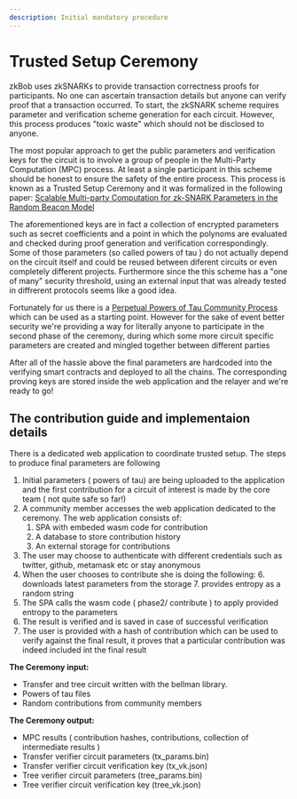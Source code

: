 ```yaml
---
description: Initial mandatory procedure
---
```


# Trusted Setup Ceremony

zkBob uses zkSNARKs to provide transaction correctness proofs for participants. No one can ascertain transaction details but anyone can verify proof that a transaction occurred. To start, the zkSNARK scheme requires parameter and verification scheme generation for each circuit. However, this process produces "toxic waste" which should not be disclosed to anyone.

The most popular approach to get the public parameters and verification keys for the circuit is to involve a group of people in the Multi-Party Computation (MPC) process. At least a single participant in this scheme should be honest to ensure the safety of the entire process. This process is known as a Trusted Setup Ceremony and it was formalized in the following paper: [Scalable Multi-party Computation for zk-SNARK Parameters in the Random Beacon Model](https://eprint.iacr.org/2017/1050)

The aforementioned keys are in fact a collection of encrypted parameters such as secret coefficients and a point in which the polynoms are evaluated and checked during proof generation and verification correspondingly. Some of those parameters (so called powers of tau ) do not actually depend on the circuit itself and could be reused between diferent circuits or even completely different projects. Furthermore since the this scheme has a "one of many" security threshold, using an external input that was already tested in diffrerent protocols seems like a good idea. 

Fortunately for us there is a [Perpetual Powers of Tau Community Process](https://github.com/weijiekoh/perpetualpowersoftau) which can be used as a starting point. However for the sake of event better security we're providing a way for literally anyone to participate in the second phase of the ceremony, during which some more circuit specific parameters are created and mingled together between different parties 

After all of the hassle above the final parameters are hardcoded into the verifying smart contracts and deployed to all the chains. The corresponding proving keys are stored inside the web application and the relayer and we're ready to go! 

## The contribution guide and implementaion details

There is a dedicated web application to coordinate trusted setup. The steps to produce final parameters are following

1. Initial parameters ( powers of tau) are being uploaded to the application and the first contribution for a circuit of interest is made by the core team ( not quite safe so far!) 
1. A community member accesses the web application dedicated to the ceremony. The web application consists of:
    1. SPA with embeded wasm code for contribution
    2. A database to store contribution history
    3. An external storage for contributions 
1. The user may choose to authenticate with different credentials such as twitter, github, metamask etc or stay anonymous
1. When the user chooses to contribute she is doing the following:
    6. downloads latest parameters from the storage
    7. provides entropy as a random string
1. The SPA calls the wasm code ( phase2/ contribute ) to apply provided entropy to the parameters
1. The result is verified and is saved in case of successful verification 
1. The user is provided with a hash of contribution which can be used to verify against the final result, it proves that a particular contribution was indeed included int the final result

**The Ceremony input:**&#x20;

* Transfer and tree circuit written with the bellman library.
* Powers of tau files
* Random contributions from community members

**The Ceremony output:**

* MPC results ( contribution hashes, contributions, collection of intermediate results )
* Transfer verifier circuit parameters (tx\_params.bin)
* Transfer verifier circuit verification key (tx\_vk.json)
* Tree verifier circuit parameters (tree\_params.bin)
* Tree verifier circuit verification key (tree\_vk.json)



